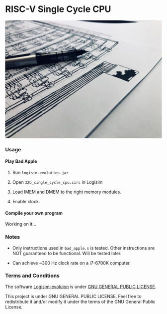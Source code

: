 # RISC-V Single Cycle CPU

![Cover Image](cover.jpg)

### Usage

#### Play Bad Apple

1. Run `logisim-evolution.jar`

2. Open `32b_single_cycle_cpu.circ` in Logisim

3. Load IMEM and DMEM to the right memory modules. 

4. Enable clock.

#### Compile your own program

Working on it...

### Notes

- Only instructions used in `bad_apple.s` is tested. Other instructions are NOT guaranteed to be functional. Will be tested later.

- Can achieve ~300 Hz clock rate on a i7-6700K computer.

### Terms and Conditions

The software [Logisim-evoluion](https://github.com/reds-heig/logisim-evolution) is under [GNU GENERAL PUBLIC LICENSE](https://github.com/reds-heig/logisim-evolution/blob/master/LICENSE.md).

This project is under GNU GENERAL PUBLIC LICENSE. Feel free to redistribute it and/or modify it under the terms of the GNU General Public License.